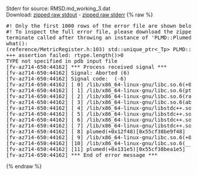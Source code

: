 Stderr for source:  RMSD.md_working_3.dat   
Download: [zipped raw stdout](RMSD.md_working_3.dat.plumed.stdout.txt.zip) - [zipped raw stderr](RMSD.md_working_3.dat.plumed.stderr.txt.zip) 
{% raw %}
<pre>
#! Only the first 1000 rows of the error file are shown below
#! To inspect the full error file, please download the zipped raw stderr file above
terminate called after throwing an instance of 'PLMD::Plumed::ExceptionError'
what():
(reference/MetricRegister.h:103) std::unique_ptr<_Tp> PLMD::MetricRegister::create(const string&, const PLMD::PDB&) [with T = PLMD::ReferenceConfiguration; std::string = std::__cxx11::basic_string<char>]
+++ assertion failed: rtype.length()>0
TYPE not specified in pdb input file
[fv-az714-650:44162] *** Process received signal ***
[fv-az714-650:44162] Signal: Aborted (6)
[fv-az714-650:44162] Signal code:  (-6)
[fv-az714-650:44162] [ 0] /lib/x86_64-linux-gnu/libc.so.6(+0x42520)[0x7f7553e42520]
[fv-az714-650:44162] [ 1] /lib/x86_64-linux-gnu/libc.so.6(pthread_kill+0x12c)[0x7f7553e969fc]
[fv-az714-650:44162] [ 2] /lib/x86_64-linux-gnu/libc.so.6(raise+0x16)[0x7f7553e42476]
[fv-az714-650:44162] [ 3] /lib/x86_64-linux-gnu/libc.so.6(abort+0xd3)[0x7f7553e287f3]
[fv-az714-650:44162] [ 4] /lib/x86_64-linux-gnu/libstdc++.so.6(+0xa2b9e)[0x7f75542a2b9e]
[fv-az714-650:44162] [ 5] /lib/x86_64-linux-gnu/libstdc++.so.6(+0xae20c)[0x7f75542ae20c]
[fv-az714-650:44162] [ 6] /lib/x86_64-linux-gnu/libstdc++.so.6(+0xae277)[0x7f75542ae277]
[fv-az714-650:44162] [ 7] /lib/x86_64-linux-gnu/libstdc++.so.6(__cxa_rethrow+0x4b)[0x7f75542ae52b]
[fv-az714-650:44162] [ 8] plumed(+0x12f48)[0x55cf38be9f48]
[fv-az714-650:44162] [ 9] /lib/x86_64-linux-gnu/libc.so.6(+0x29d90)[0x7f7553e29d90]
[fv-az714-650:44162] [10] /lib/x86_64-linux-gnu/libc.so.6(__libc_start_main+0x80)[0x7f7553e29e40]
[fv-az714-650:44162] [11] plumed(+0x131e5)[0x55cf38bea1e5]
[fv-az714-650:44162] *** End of error message ***
</pre>
{% endraw %}
